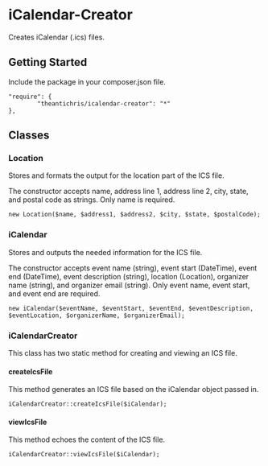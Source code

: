 # iCalendar-Creator

Creates iCalendar (.ics) files.

## Getting Started

Include the package in your composer.json file.

    "require": {
            "theantichris/icalendar-creator": "*"
    },

## Classes

### Location

Stores and formats the output for the location part of the ICS file.

The constructor accepts name, address line 1, address line 2, city, state, and postal code as strings. Only name is required.

    new Location($name, $address1, $address2, $city, $state, $postalCode);

### iCalendar

Stores and outputs the needed information for the ICS file.

The constructor accepts event name (string), event start (DateTime), event end (DateTime), event description (string),
location (Location), organizer name (string), and organizer email (string). Only event name, event start, and event end
are required.

    new iCalendar($eventName, $eventStart, $eventEnd, $eventDescription, $eventLocation, $organizerName, $organizerEmail);

### iCalendarCreator

This class has two static method for creating and viewing an ICS file.

#### createIcsFile

This method generates an ICS file based on the iCalendar object passed in.

    iCalendarCreator::createIcsFile($iCalendar);

#### viewIcsFile

This method echoes the content of the ICS file.

    iCalendarCreator::viewIcsFile($iCalendar);

